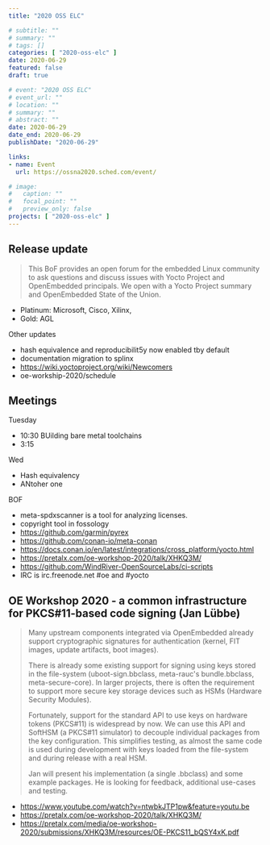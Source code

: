```yaml
---
title: "2020 OSS ELC"

# subtitle: ""
# summary: ""
# tags: []
categories: [ "2020-oss-elc" ]
date: 2020-06-29
featured: false
draft: true

# event: "2020 OSS ELC"
# event_url: ""
# location: ""
# summary: ""
# abstract: ""
date: 2020-06-29
date_end: 2020-06-29
publishDate: "2020-06-29"

links:
- name: Event
  url: https://ossna2020.sched.com/event/

# image:
#   caption: ""
#   focal_point: ""
#   preview_only: false
projects: [ "2020-oss-elc" ]
---
```


## Release update

> This BoF provides an open forum for the embedded Linux community to ask questions and discuss issues with Yocto Project and OpenEmbedded principals. We open with a Yocto Project summary and OpenEmbedded State of the Union.

- Platinum: Microsoft, Cisco, Xilinx,
- Gold: AGL

Other updates

- hash equivalence and reproducibilit5y now enabled tby default
- documentation migration to splinx
- https://wiki.yoctoproject.org/wiki/Newcomers
- oe-workship-2020/schedule

## Meetings

Tuesday
- 10:30 BUilding bare metal toolchains
- 3:15 

Wed
- Hash equivalency
- ANtoher one

BOF

- meta-spdxscanner is a tool for analyzing licenses.
- copyright tool in fossology
- https://github.com/garmin/pyrex
- https://github.com/conan-io/meta-conan
- https://docs.conan.io/en/latest/integrations/cross_platform/yocto.html
- https://pretalx.com/oe-workshop-2020/talk/XHKQ3M/
- https://github.com/WindRiver-OpenSourceLabs/ci-scripts
- IRC is irc.freenode.net #oe and #yocto

## OE Workshop 2020 - a common infrastructure for PKCS#11-based code signing (Jan Lübbe)

> Many upstream components integrated via OpenEmbedded already support cryptographic signatures for authentication (kernel, FIT images, update artifacts, boot images).
>
> There is already some existing support for signing using keys stored in the file-system (uboot-sign.bbclass, meta-rauc's bundle.bbclass, meta-secure-core). In larger projects, there is often the requirement to support more secure key storage devices such as HSMs (Hardware Security Modules).
>
> Fortunately, support for the standard API to use keys on hardware tokens (PKCS#11) is widespread by now. We can use this API and SoftHSM (a PKCS#11 simulator) to decouple individual packages from the key configuration. This simplifies testing, as almost the same code is used during development with keys loaded from the file-system and during release with a real HSM.
>
> Jan will present his implementation (a single .bbclass) and some example packages. He is looking for feedback, additional use-cases and testing.

- https://www.youtube.com/watch?v=ntwbkJTP1pw&feature=youtu.be
- https://pretalx.com/oe-workshop-2020/talk/XHKQ3M/
- https://pretalx.com/media/oe-workshop-2020/submissions/XHKQ3M/resources/OE-PKCS11_bQSY4xK.pdf
